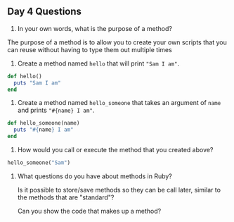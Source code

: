## Day 4 Questions

1. In your own words, what is the purpose of a method?

  The purpose of a method is to allow you to create your own scripts that you can reuse without having to type them out multiple times

1. Create a method named `hello` that will print `"Sam I am"`.

```ruby
def hello()
  puts "Sam I am"
end
```

1. Create a method named `hello_someone` that takes an argument of `name` and prints `"#{name} I am"`.

```ruby
def hello_someone(name)
  puts "#{name} I am"
end
```
1. How would you call or execute the method that you created above?

```ruby
hello_someone("Sam")
```

1. What questions do you have about methods in Ruby?

   Is it possible to store/save methods so they can be call later, similar to the methods that are "standard"?

   Can you show the code that makes up a method?
